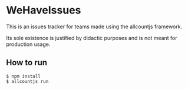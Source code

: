 # WeHaveIssues

This is an issues tracker for teams made using the allcountjs framework.

Its sole existence is justified by didactic purposes and is not meant for production usage.

## How to run

```console
$ npm install
$ allcountjs run
```
